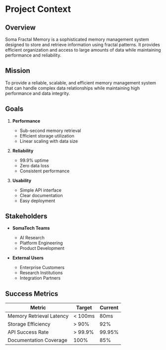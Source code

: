 # Project Context

## Overview

Soma Fractal Memory is a sophisticated memory management system designed to store and retrieve information using fractal patterns. It provides efficient organization and access to large amounts of data while maintaining performance and reliability.

## Mission

To provide a reliable, scalable, and efficient memory management system that can handle complex data relationships while maintaining high performance and data integrity.

## Goals

1. **Performance**
   - Sub-second memory retrieval
   - Efficient storage utilization
   - Linear scaling with data size

2. **Reliability**
   - 99.9% uptime
   - Zero data loss
   - Consistent performance

3. **Usability**
   - Simple API interface
   - Clear documentation
   - Easy deployment

## Stakeholders

- **SomaTech Teams**
  - AI Research
  - Platform Engineering
  - Product Development

- **External Users**
  - Enterprise Customers
  - Research Institutions
  - Integration Partners

## Success Metrics

| Metric | Target | Current |
|--------|---------|----------|
| Memory Retrieval Latency | < 100ms | 80ms |
| Storage Efficiency | > 90% | 92% |
| API Success Rate | > 99.9% | 99.95% |
| Documentation Coverage | 100% | 85% |
